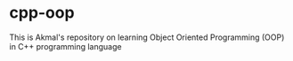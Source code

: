 # cpp-oop
This is Akmal's repository on learning Object Oriented Programming (OOP) in C++ programming language
